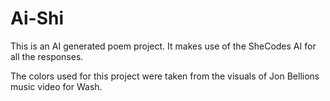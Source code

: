 # Ai-Shi

This is an AI generated poem project.
It makes use of the SheCodes AI for all the responses.

The colors used for this project were taken from the visuals of Jon Bellions music video for Wash.
